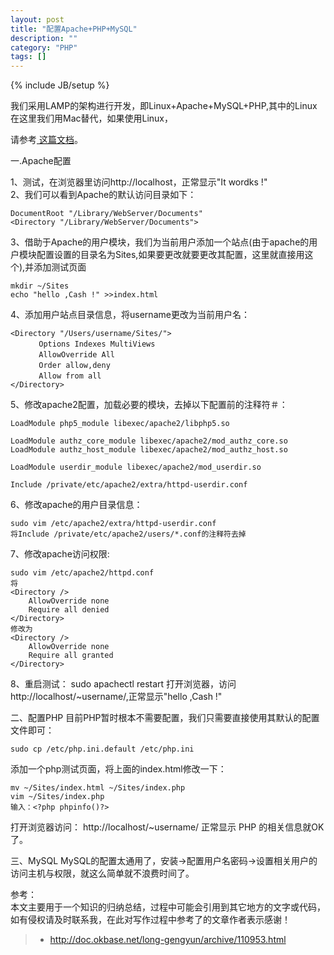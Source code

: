 ```yaml
---
layout: post
title: "配置Apache+PHP+MySQL"
description: ""
category: "PHP"
tags: []
---
```

{% include JB/setup %}

我们采用LAMP的架构进行开发，即Linux+Apache+MySQL+PHP,其中的Linux在这里我们用Mac替代，如果使用Linux，
<!--more-->
请参考<a href="{{ site.attachment }}/files/j2ee_lamp_install.txt"> 这篇文档</a>。

一.Apache配置  

1、测试，在浏览器里访问http://localhost，正常显示"It wordks !"  
2、我们可以看到Apache的默认访问目录如下：    

	DocumentRoot "/Library/WebServer/Documents"
	<Directory "/Library/WebServer/Documents">

3、借助于Apache的用户模块，我们为当前用户添加一个站点(由于apache的用户模块配置设置的目录名为Sites,如果要更改就要更改其配置，这里就直接用这个),并添加测试页面  

	mkdir ~/Sites
	echo "hello ,Cash !" >>index.html

4、添加用户站点目录信息，将username更改为当前用户名：

	<Directory "/Users/username/Sites/">
	　　   Options Indexes MultiViews
	　　   AllowOverride All
	　　   Order allow,deny
	　　   Allow from all
	</Directory>

5、修改apache2配置，加载必要的模块，去掉以下配置前的注释符＃：

	LoadModule php5_module libexec/apache2/libphp5.so

	LoadModule authz_core_module libexec/apache2/mod_authz_core.so
	LoadModule authz_host_module libexec/apache2/mod_authz_host.so

	LoadModule userdir_module libexec/apache2/mod_userdir.so

	Include /private/etc/apache2/extra/httpd-userdir.conf

6、修改apache的用户目录信息：
	
	sudo vim /etc/apache2/extra/httpd-userdir.conf
	将Include /private/etc/apache2/users/*.conf的注释符去掉

7、修改apache访问权限:

	sudo vim /etc/apache2/httpd.conf
	将  
	<Directory />
    	AllowOverride none
    	Require all denied
	</Directory>
	修改为  
	<Directory />
    	AllowOverride none
    	Require all granted
	</Directory>

8、重启测试：
	sudo apachectl restart
	打开浏览器，访问http://localhost/~username/,正常显示"hello ,Cash !"

二、配置PHP
目前PHP暂时根本不需要配置，我们只需要直接使用其默认的配置文件即可：

	sudo cp /etc/php.ini.default /etc/php.ini
添加一个php测试页面，将上面的index.html修改一下：

	mv ~/Sites/index.html ~/Sites/index.php
	vim ~/Sites/index.php
	输入：<?php phpinfo()?>
	
打开浏览器访问：	http://localhost/~username/
正常显示 PHP 的相关信息就OK了。

三、MySQL
MySQL的配置太通用了，安装->配置用户名密码->设置相关用户的访问主机与权限，就这么简单就不浪费时间了。


参考：  
本文主要用于一个知识的归纳总结，过程中可能会引用到其它地方的文字或代码，如有侵权请及时联系我，在此对写作过程中参考了的文章作者表示感谢！ 

> * http://doc.okbase.net/long-gengyun/archive/110953.html

